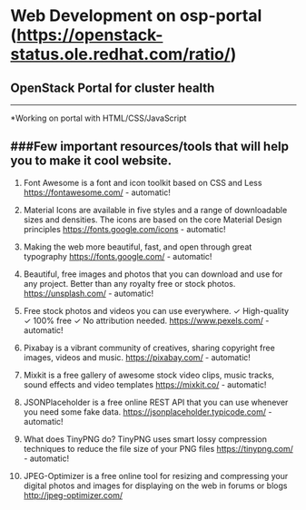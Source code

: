 # Web Development on osp-portal (https://openstack-status.ole.redhat.com/ratio/)

## OpenStack Portal for cluster health
-----------------------------------
*Working on portal with HTML/CSS/JavaScript

###Few important resources/tools that will help you to make it cool website.
-------------------------------------------------------------------------
1) Font Awesome is a font and icon toolkit based on CSS and Less
https://fontawesome.com/ - automatic!

2) Material Icons are available in five styles and a range of downloadable sizes and densities. The icons are based on the core Material Design principles
https://fonts.google.com/icons - automatic!

3) Making the web more beautiful, fast, and open through great typography
https://fonts.google.com/ - automatic!

4) Beautiful, free images and photos that you can download and use for any project. Better than any royalty free or stock photos.
https://unsplash.com/ - automatic!

5) Free stock photos and videos you can use everywhere. ✓ High-quality ✓ 100% free ✓ No attribution needed.
https://www.pexels.com/ - automatic!

6) Pixabay is a vibrant community of creatives, sharing copyright free images, videos and music. 
https://pixabay.com/ - automatic!

7) Mixkit is a free gallery of awesome stock video clips, music tracks, sound effects and video templates
https://mixkit.co/ - automatic!

8) JSONPlaceholder is a free online REST API that you can use whenever you need some fake data.
https://jsonplaceholder.typicode.com/ - automatic!

9) What does TinyPNG do? TinyPNG uses smart lossy compression techniques to reduce the file size of your PNG files
https://tinypng.com/ - automatic!

10) JPEG-Optimizer is a free online tool for resizing and compressing your digital photos and images for displaying on the web in forums or blogs
http://jpeg-optimizer.com/
